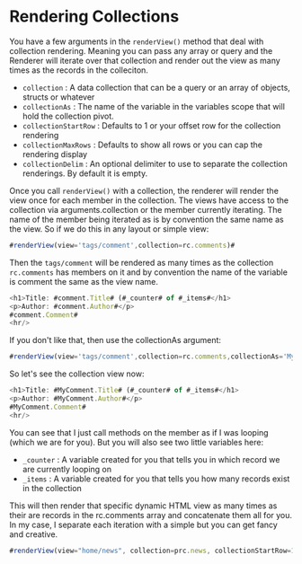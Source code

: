 # Rendering Collections

You have a few arguments in the `renderView()` method that deal with collection rendering. Meaning you can pass any array or query and the Renderer will iterate over that collection and render out the view as many times as the records in the colleciton.

* `collection` : A data collection that can be a query or an array of objects, structs or whatever
* `collectionAs` : The name of the variable in the variables scope that will hold the collection pivot.
* `collectionStartRow` : Defaults to 1 or your offset row for the collection rendering
* `collectionMaxRows` : Defaults to show all rows or you can cap the rendering display
* `collectionDelim` : An optional delimiter to use to separate the collection renderings. By default it is empty.

Once you call `renderView()` with a collection, the renderer will render the view once for each member in the collection. The views have access to the collection via arguments.collection or the member currently iterating. The name of the member being iterated as is by convention the same name as the view. So if we do this in any layout or simple view:

```javascript
#renderView(view='tags/comment',collection=rc.comments)#
```

Then the `tags/comment` will be rendered as many times as the collection `rc.comments` has members on it and by convention the name of the variable is comment the same as the view name.

```javascript
<h1>Title: #comment.Title# (#_counter# of #_items#</h1>
<p>Author: #comment.Author#</p>
#comment.Comment#
<hr/>
```

If you don't like that, then use the collectionAs argument:

```javascript
#renderView(view='tags/comment',collection=rc.comments,collectionAs='MyComment')#
```

So let's see the collection view now:

```javascript
<h1>Title: #MyComment.Title# (#_counter# of #_items#</h1>
<p>Author: #MyComment.Author#</p>
#MyComment.Comment#
<hr/>
```

You can see that I just call methods on the member as if I was looping (which we are for you). But you will also see two little variables here:

* `_counter` : A variable created for you that tells you in which record we are currently looping on
* `_items` : A variable created for you that tells you how many records exist in the collection

This will then render that specific dynamic HTML view as many times as their are records in the rc.comments array and concatenate them all for you. In my case, I separate each iteration with a simple   but you can get fancy and creative.

```javascript
#renderView(view="home/news", collection=prc.news, collectionStartRow=11, collectionMaxRows=20)#
```
